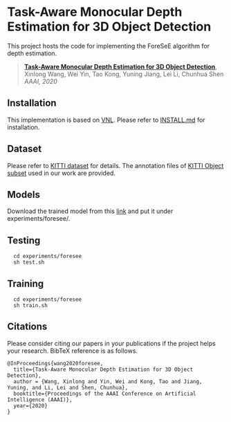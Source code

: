 # Task-Aware Monocular Depth Estimation for 3D Object Detection

This project hosts the code for implementing the ForeSeE algorithm for depth estimation.


> [**Task-Aware Monocular Depth Estimation for 3D Object Detection**](https://arxiv.org/abs/1909.07701),     
> Xinlong Wang, Wei Yin, Tao Kong, Yuning Jiang, Lei Li, Chunhua Shen    
> *AAAI, 2020*


## Installation

This implementation is based on [VNL](https://github.com/YvanYin/VNL_Monocular_Depth_Prediction). Please refer to [INSTALL.md](INSTALL.md) for installation.

## Dataset

Please refer to [KITTI dataset](http://www.cvlibs.net/datasets/kitti/eval_depth.php?benchmark=depth_prediction) for details.
The annotation files of [KITTI Object subset](https://github.com/WXinlong/ForeSeE/tree/master/datasets/KITTI_object/annotations) used in our work are provided.

## Models
Download the trained model from this [link](https://cloudstor.aarnet.edu.au/plus/s/M3LFxiDPZkMKrtw) and put it under experiments/foresee/.

## Testing

      cd experiments/foresee
      sh test.sh
 
## Training

      cd experiments/foresee
      sh train.sh
  
## Citations

Please consider citing our papers in your publications if the project helps your research. BibTeX reference is as follows.

```
@InProceedings{wang2020foresee, 
  title={Task-Aware Monocular Depth Estimation for 3D Object Detection}, 
  author = {Wang, Xinlong and Yin, Wei and Kong, Tao and Jiang, Yuning, and Li, Lei and Shen, Chunhua},
  booktitle={Proceedings of the AAAI Conference on Artificial Intelligence (AAAI)},
  year={2020}
}
```

